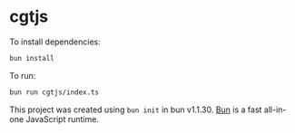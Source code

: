 # cgtjs

To install dependencies:

```bash
bun install
```

To run:

```bash
bun run cgtjs/index.ts
```

This project was created using `bun init` in bun v1.1.30. [Bun](https://bun.sh) is a fast all-in-one JavaScript runtime.
